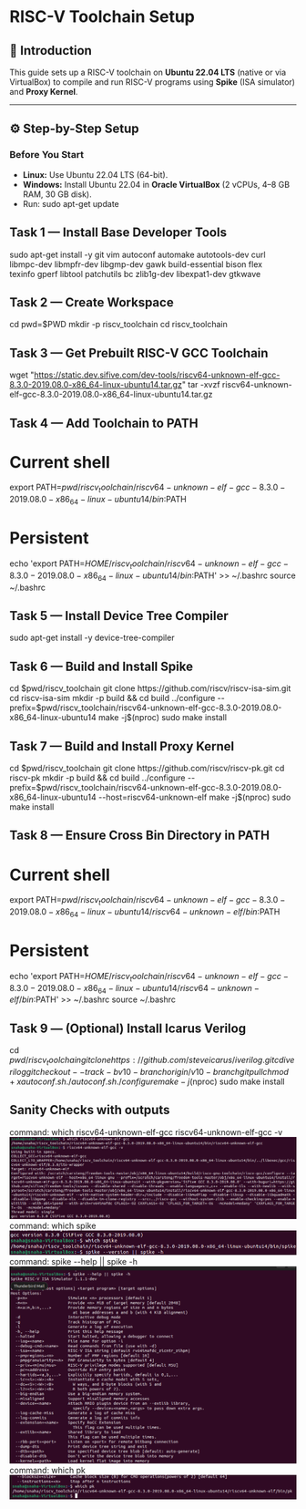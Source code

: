# RISC-V Toolchain Setup

## 📌 Introduction
This guide sets up a RISC-V toolchain on **Ubuntu 22.04 LTS** (native or via VirtualBox) to compile and run RISC-V programs using **Spike** (ISA simulator) and **Proxy Kernel**.

---

## ⚙️ Step-by-Step Setup

### **Before You Start**
- **Linux:** Use Ubuntu 22.04 LTS (64-bit).
- **Windows:** Install Ubuntu 22.04 in **Oracle VirtualBox** (2 vCPUs, 4–8 GB RAM, 30 GB disk).
- Run:
sudo apt-get update

## Task 1 — Install Base Developer Tools

sudo apt-get install -y git vim autoconf automake autotools-dev curl \
libmpc-dev libmpfr-dev libgmp-dev gawk build-essential bison flex \
texinfo gperf libtool patchutils bc zlib1g-dev libexpat1-dev gtkwave

## Task 2 — Create Workspace

cd
pwd=$PWD
mkdir -p riscv_toolchain
cd riscv_toolchain

## Task 3 — Get Prebuilt RISC-V GCC Toolchain

wget "https://static.dev.sifive.com/dev-tools/riscv64-unknown-elf-gcc-8.3.0-2019.08.0-x86_64-linux-ubuntu14.tar.gz"
tar -xvzf riscv64-unknown-elf-gcc-8.3.0-2019.08.0-x86_64-linux-ubuntu14.tar.gz

## Task 4 — Add Toolchain to PATH

# Current shell
export PATH=$pwd/riscv_toolchain/riscv64-unknown-elf-gcc-8.3.0-2019.08.0-x86_64-linux-ubuntu14/bin:$PATH

# Persistent
echo 'export PATH=$HOME/riscv_toolchain/riscv64-unknown-elf-gcc-8.3.0-2019.08.0-x86_64-linux-ubuntu14/bin:$PATH' >> ~/.bashrc
source ~/.bashrc

## Task 5 — Install Device Tree Compiler

sudo apt-get install -y device-tree-compiler

## Task 6 — Build and Install Spike

cd $pwd/riscv_toolchain
git clone https://github.com/riscv/riscv-isa-sim.git
cd riscv-isa-sim
mkdir -p build && cd build
../configure --prefix=$pwd/riscv_toolchain/riscv64-unknown-elf-gcc-8.3.0-2019.08.0-x86_64-linux-ubuntu14
make -j$(nproc)
sudo make install

## Task 7 — Build and Install Proxy Kernel

cd $pwd/riscv_toolchain
git clone https://github.com/riscv/riscv-pk.git
cd riscv-pk
mkdir -p build && cd build
../configure --prefix=$pwd/riscv_toolchain/riscv64-unknown-elf-gcc-8.3.0-2019.08.0-x86_64-linux-ubuntu14 --host=riscv64-unknown-elf
make -j$(nproc)
sudo make install

## Task 8 — Ensure Cross Bin Directory in PATH

# Current shell
export PATH=$pwd/riscv_toolchain/riscv64-unknown-elf-gcc-8.3.0-2019.08.0-x86_64-linux-ubuntu14/riscv64-unknown-elf/bin:$PATH

# Persistent
echo 'export PATH=$HOME/riscv_toolchain/riscv64-unknown-elf-gcc-8.3.0-2019.08.0-x86_64-linux-ubuntu14/riscv64-unknown-elf/bin:$PATH' >> ~/.bashrc
source ~/.bashrc

## Task 9 — (Optional) Install Icarus Verilog

cd $pwd/riscv_toolchain
git clone https://github.com/steveicarus/iverilog.git
cd iverilog
git checkout --track -b v10-branch origin/v10-branch
git pull
chmod +x autoconf.sh
./autoconf.sh
./configure
make -j$(nproc)
sudo make install

## Sanity Checks with outputs

command: which riscv64-unknown-elf-gcc
        riscv64-unknown-elf-gcc -v
![output](RISCV_gcc.png)
command: which spike
![output](wh_spike.png)
command: spike --help || spike -h
![output](spike_ver.png)
command: which pk
![output](wh_pk.png)


